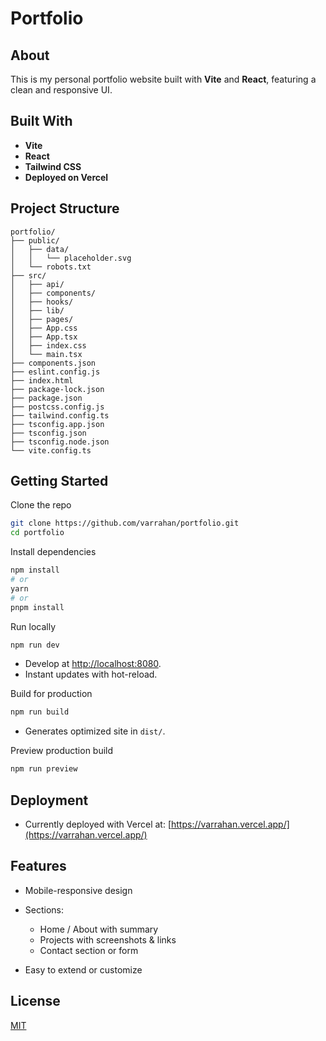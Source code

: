 # Portfolio

## About

This is my personal portfolio website built with **Vite** and **React**, featuring a clean and responsive UI.

## Built With

* **Vite** 
* **React**
* **Tailwind CSS** 
* **Deployed on Vercel**

## Project Structure

```
portfolio/
├── public/
│   ├── data/
│   │   └── placeholder.svg
│   └── robots.txt
├── src/
│   ├── api/
│   ├── components/
│   ├── hooks/
│   ├── lib/
│   ├── pages/
│   ├── App.css
│   ├── App.tsx
│   ├── index.css
│   └── main.tsx
├── components.json
├── eslint.config.js
├── index.html
├── package-lock.json
├── package.json
├── postcss.config.js
├── tailwind.config.ts
├── tsconfig.app.json
├── tsconfig.json
├── tsconfig.node.json
└── vite.config.ts
```

## Getting Started

Clone the repo

```bash
git clone https://github.com/varrahan/portfolio.git
cd portfolio
```

Install dependencies

```bash
npm install
# or
yarn
# or
pnpm install
```

Run locally

```bash
npm run dev
```

* Develop at [http://localhost:8080](http://localhost:8080).
* Instant updates with hot-reload.

Build for production

```bash
npm run build
```

* Generates optimized site in `dist/`.

Preview production build

```bash
npm run preview
```

## Deployment

* Currently deployed with Vercel at: [https://varrahan.vercel.app/](https://varrahan.vercel.app/)

## Features

* Mobile-responsive design
* Sections:

  * Home / About with summary
  * Projects with screenshots & links
  * Contact section or form
* Easy to extend or customize

## License

[MIT](LICENSE)
